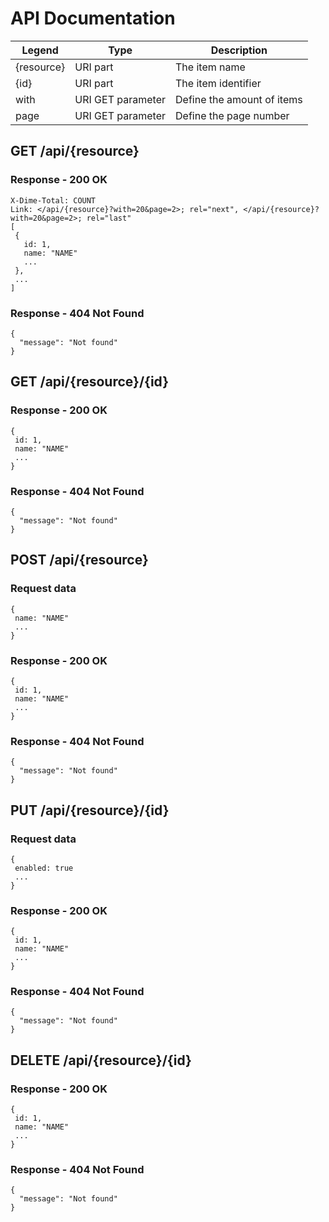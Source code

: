 # API Documentation

| Legend | Type | Description |
|---|---|---|
| {resource} | URI part | The item name |
| {id} | URI part | The item identifier |
| with | URI GET parameter | Define the amount of items |
| page | URI GET parameter | Define the page number |

## GET /api/{resource}

### Response - 200 OK

```
X-Dime-Total: COUNT
Link: </api/{resource}?with=20&page=2>; rel="next", </api/{resource}?with=20&page=2>; rel="last"
[
 {
   id: 1,
   name: "NAME"
   ...
 },
 ...
]
```

### Response - 404 Not Found

```
{
  "message": "Not found"
}
```

## GET /api/{resource}/{id}

### Response - 200 OK

```
{
 id: 1,
 name: "NAME"
 ...
}
```

### Response - 404 Not Found

```
{
  "message": "Not found"
}
```

## POST /api/{resource}

### Request data

```
{
 name: "NAME"
 ...
}
```

### Response - 200 OK

```
{
 id: 1,
 name: "NAME"
 ...
}
```

### Response - 404 Not Found

```
{
  "message": "Not found"
}
```

## PUT /api/{resource}/{id}

### Request data

```
{
 enabled: true
 ...
}
```

### Response - 200 OK

```
{
 id: 1,
 name: "NAME"
 ...
}
```

### Response - 404 Not Found

```
{
  "message": "Not found"
}
```

## DELETE /api/{resource}/{id}

### Response - 200 OK

```
{
 id: 1,
 name: "NAME"
 ...
}
```

### Response - 404 Not Found

```
{
  "message": "Not found"
}
```
